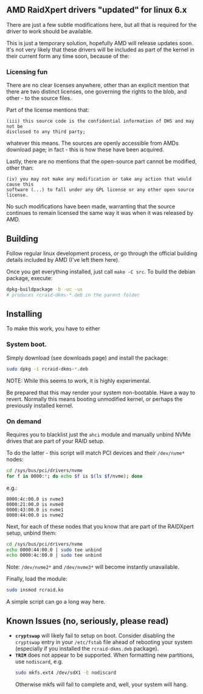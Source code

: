 ## AMD RaidXpert drivers "updated" for linux 6.x

There are just a few subtle modifications here, but all that is required for the
driver to work should be available.

This is just a temporary solution, hopefully AMD will release updates soon.
It's not very likely that these drivers will be included as part of the kernel
in their current form any time soon, because of the:

### Licensing fun

There are no clear licenses anywhere, other than an explicit mention that there
are two distinct licenses, one governing the rights to the blob, and other - to
the source files.

Part of the license mentions that:

```
(iii) this source code is the confidential information of DHS and may not be
disclosed to any third party;
```

whatever this means. The sources are openly accessible from AMDs download
page; in fact - this is how these have been acquired.

Lastly, there are no mentions that the open-source part cannot be modified, other
than:

```
(iv) you may not make any modification or take any action that would cause this
software (...) to fall under any GPL license or any other open source license.
```

No such modifications have been made, warranting that the source continues to
remain licensed the same way it was when it was released by AMD.

## Building

Follow regular linux development process, or go through the official building
details included by AMD (I've left them here).

Once you get everything installed, just call `make -C src`.
To build the debian package, execute:

```sh
dpkg-buildpackage -b -uc -us
# produces rcraid-dkms-*.deb in the parent folder
```

## Installing

To make this work, you have to either

### System boot.

Simply download (see downloads page) and install the package:

```sh
sudo dpkg -i rcraid-dkms-*.deb
```

NOTE: While this seems to work, it is highly experimental.

Be prepared that this may render your system non-bootable.
Have a way to revert. Normally this means booting unmodified kernel, or perhaps
the previously installed kernel.

### On demand

Requires you to blacklist just the `ahci` module and manually unbind NVMe
drives that are part of your RAID setup.

To do the latter - this script will match PCI devices and their `/dev/nvme*`
nodes:

```sh
cd /sys/bus/pci/drivers/nvme
for f in 0000:*; do echo $f is $(ls $f/nvme); done
```

e.g.:

```
0000:4c:00.0 is nvme3
0000:21:00.0 is nvme0
0000:43:00.0 is nvme1
0000:44:00.0 is nvme2
```

Next, for each of these nodes that you know that are part of the RAIDXpert
setup, unbind them:

```sh
cd /sys/bus/pci/drivers/nvme
echo 0000:44:00.0 | sudo tee unbind
echo 0000:4c:00.0 | sudo tee unbind
```

Note: `/dev/nvme2*` and `/dev/nvme3*` will become instantly unavailable.

Finally, load the module:

```sh
sudo insmod rcraid.ko
```

A simple script can go a long way here.

## **Known Issues** (no, seriously, please read)
* **`cryptswap`** will likely fail to setup on boot. Consider 
  disabling the `cryptswap` entry in your `/etc/fstab` file ahead of rebooting 
  your system (especially if you installed the `rcraid-dkms.deb` package).
* **`TRIM`** does not appear to be supported. When formatting new partitions,
   use `nodiscard`, e.g.
  ```sh
  sudo mkfs.ext4 /dev/sdX1 -E nodiscard
  ```
  Otherwise mkfs will fail to complete and, well, your system will hang.


